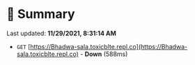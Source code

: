 # 📖 Summary
Last updated: **11/29/2021, 8:31:14 AM**

- `GET` [https://Bhadwa-sala.toxicblte.repl.co](https://Bhadwa-sala.toxicblte.repl.co) - **Down** (588ms)
